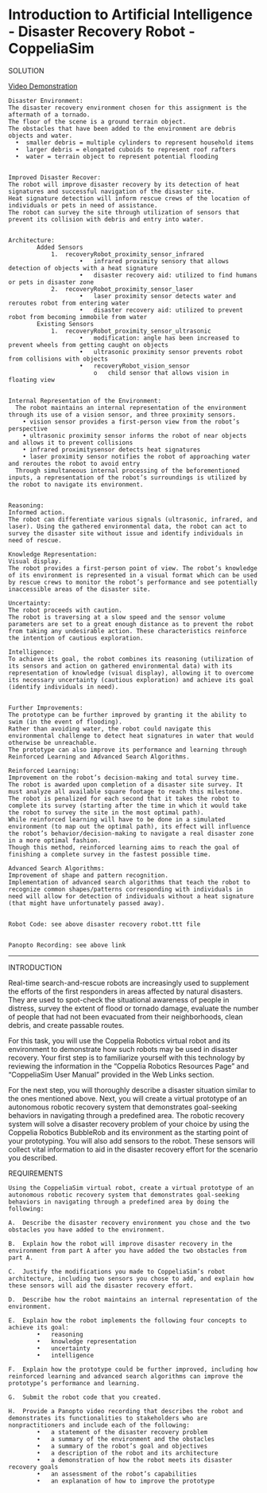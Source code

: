 # Introduction to Artificial Intelligence - Disaster Recovery Robot - CoppeliaSim

SOLUTION

[Video Demonstration](https://www.youtube.com/watch?v=BGbjMYSzDnA&ab_channel=StevenHatch)


    Disaster Environment: 
    The disaster recovery environment chosen for this assignment is the aftermath of a tornado.
    The floor of the scene is a ground terrain object.
    The obstacles that have been added to the environment are debris objects and water.
      •  smaller debris = multiple cylinders to represent household items 
      •  larger debris = elongated cuboids to represent roof rafters 
      •  water = terrain object to represent potential flooding


    Improved Disaster Recover: 
    The robot will improve disaster recovery by its detection of heat signatures and successful navigation of the disaster site.
    Heat signature detection will inform rescue crews of the location of individuals or pets in need of assistance.
    The robot can survey the site through utilization of sensors that prevent its collision with debris and entry into water.


    Architecture: 
            Added Sensors
                1.	recoveryRobot_proximity_sensor_infrared
                        •	infrared proximity sensory that allows detection of objects with a heat signature
                        •	disaster recovery aid: utilized to find humans or pets in disaster zone
                2.	recoveryRobot_proximity_sensor_laser
                        •	laser proximity sensor detects water and reroutes robot from entering water
                        •	disaster recovery aid: utilized to prevent robot from becoming immobile from water
            Existing Sensors
                1.	recoveryRobot_proximity_sensor_ultrasonic
                        •	modification: angle has been increased to prevent wheels from getting caught on objects
                        •	ultrasonic proximity sensor prevents robot from collisions with objects
                        •	recoveryRobot_vision_sensor
                            o   child sensor that allows vision in floating view
                            

    Internal Representation of the Environment: 
      The robot maintains an internal representation of the environment through its use of a vision sensor, and three proximity sensors.
        • vision sensor provides a first-person view from the robot’s perspective
        • ultrasonic proximity sensor informs the robot of near objects and allows it to prevent collisions 
        • infrared proximitysensor detects heat signatures
        • laser proximity sensor notifies the robot of approaching water and reroutes the robot to avoid entry
      Through simultaneous internal processing of the beforementioned inputs, a representation of the robot’s surroundings is utilized by the robot to navigate its environment. 


    Reasoning: 
    Informed action. 
    The robot can differentiate various signals (ultrasonic, infrared, and laser). Using the gathered environmental data, the robot can act to survey the disaster site without issue and identify individuals in need of rescue.

    Knowledge Representation: 
    Visual display. 
    The robot provides a first-person point of view. The robot’s knowledge of its environment is represented in a visual format which can be used by rescue crews to monitor the robot’s performance and see potentially inaccessible areas of the disaster site.

    Uncertainty: 
    The robot proceeds with caution. 
    The robot is traversing at a slow speed and the sensor volume parameters are set to a great enough distance as to prevent the robot from taking any undesirable action. These characteristics reinforce the intention of cautious exploration.

    Intelligence: 
    To achieve its goal, the robot combines its reasoning (utilization of its sensors and action on gathered environmental data) with its representation of knowledge (visual display), allowing it to overcome its necessary uncertainty (cautious exploration) and achieve its goal (identify individuals in need).


    Further Improvements: 
    The prototype can be further improved by granting it the ability to swim (in the event of flooding). 
    Rather than avoiding water, the robot could navigate this environmental challenge to detect heat signatures in water that would otherwise be unreachable. 
    The prototype can also improve its performance and learning through Reinforced Learning and Advanced Search Algorithms.

    Reinforced Learning: 
    Improvement on the robot’s decision-making and total survey time. 
    The robot is awarded upon completion of a disaster site survey. It must analyze all available square footage to reach this milestone. 
    The robot is penalized for each second that it takes the robot to complete its survey (starting after the time in which it would take the robot to survey the site in the most optimal path). 
    While reinforced learning will have to be done in a simulated environment (to map out the optimal path), its effect will influence the robot’s behavior/decision-making to navigate a real disaster zone in a more optimal fashion. 
    Though this method, reinforced learning aims to reach the goal of finishing a complete survey in the fastest possible time.

    Advanced Search Algorithms: 
    Improvement of shape and pattern recognition. 
    Implementation of advanced search algorithms that teach the robot to recognize common shapes/patterns corresponding with individuals in need will allow for detection of individuals without a heat signature (that might have unfortunately passed away).


    Robot Code: see above disaster recovery robot.ttt file


    Panopto Recording: see above link

-------------------------------------------------------------

INTRODUCTION

Real-time search-and-rescue robots are increasingly used to supplement the efforts of the first responders in areas affected by natural disasters. They are used to spot-check the situational awareness of people in distress, survey the extent of flood or tornado damage, evaluate the number of people that had not been evacuated from their neighborhoods, clean debris, and create passable routes.

For this task, you will use the Coppelia Robotics virtual robot and its environment to demonstrate how such robots may be used in disaster recovery. Your first step is to familiarize yourself with this technology by reviewing the information in the “Coppelia Robotics Resources Page” and “CoppeliaSim User Manual” provided in the Web Links section.

For the next step, you will thoroughly describe a disaster situation similar to the ones mentioned above. Next, you will create a virtual prototype of an autonomous robotic recovery system that demonstrates goal-seeking behaviors in navigating through a predefined area. The robotic recovery system will solve a disaster recovery problem of your choice by using the Coppelia Robotics BubbleRob and its environment as the starting point of your prototyping. You will also add sensors to the robot. These sensors will collect vital information to aid in the disaster recovery effort for the scenario you described.

REQUIREMENTS

    Using the CoppeliaSim virtual robot, create a virtual prototype of an autonomous robotic recovery system that demonstrates goal-seeking behaviors in navigating through a predefined area by doing the following: 

    A.  Describe the disaster recovery environment you chose and the two obstacles you have added to the environment. 

    B.  Explain how the robot will improve disaster recovery in the environment from part A after you have added the two obstacles from part A. 

    C.  Justify the modifications you made to CoppeliaSim’s robot architecture, including two sensors you chose to add, and explain how these sensors will aid the disaster recovery effort. 

    D.  Describe how the robot maintains an internal representation of the environment. 

    E.  Explain how the robot implements the following four concepts to achieve its goal: 
            •   reasoning 
            •   knowledge representation 
            •   uncertainty 
            •   intelligence 

    F.  Explain how the prototype could be further improved, including how reinforced learning and advanced search algorithms can improve the prototype’s performance and learning. 

    G.  Submit the robot code that you created. 

    H.  Provide a Panopto video recording that describes the robot and demonstrates its functionalities to stakeholders who are nonpractitioners and include each of the following: 
            •   a statement of the disaster recovery problem 
            •   a summary of the environment and the obstacles 
            •   a summary of the robot’s goal and objectives 
            •   a description of the robot and its architecture 
            •   a demonstration of how the robot meets its disaster recovery goals 
            •   an assessment of the robot’s capabilities 
            •   an explanation of how to improve the prototype 
